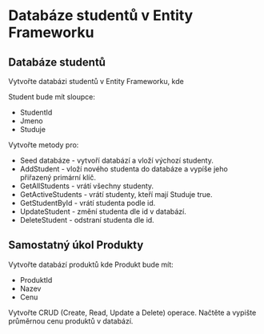 # Databáze studentů v Entity Frameworku

## Databáze studentů

Vytvořte databázi studentů v Entity Frameworku, kde

Student bude mít sloupce:
- StudentId
- Jmeno
- Studuje

Vytvořte metody pro:
- Seed databáze - vytvoří databází a vloží výchozí studenty.
- AddStudent - vloží nového studenta do databáze a vypíše jeho přiřazený primární klíč.
- GetAllStudents - vrátí všechny studenty.
- GetActiveStudents - vrátí studenty, kteří mají Studuje true.
- GetStudentById - vrátí studenta podle id.
- UpdateStudent - změní studenta dle id v databází.
- DeleteStudent - odstraní studenta dle id.

## Samostatný úkol Produkty

Vytvořte databází produktů kde Produkt bude mít:
- ProduktId
- Nazev
- Cenu

Vytvořte CRUD (Create, Read, Update a Delete) operace. Načtěte a vypište průměrnou cenu produktů v databází. 
